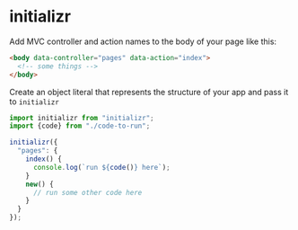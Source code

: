 # initializr

Add MVC controller and action names to the body of your page like this:

```HTML
<body data-controller="pages" data-action="index">
  <!-- some things -->
</body>
```

Create an object literal that represents the structure of your app and pass it to `initializr`

```JavaScript
import initializr from "initializr";
import {code} from "./code-to-run";

initializr({
  "pages": {
    index() {
      console.log(`run ${code()} here`);
    }
    new() {
      // run some other code here
    }
  }
});
```

